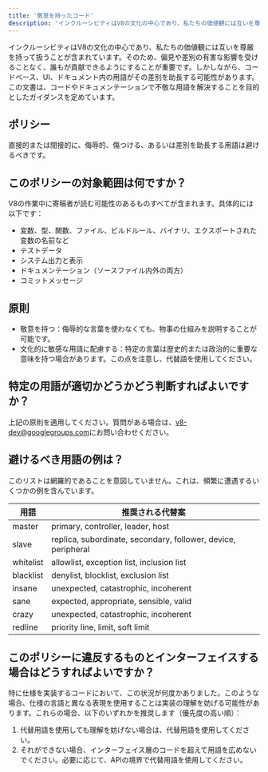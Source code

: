 ```yaml
---
title: '敬意を持ったコード'
description: 'インクルーシビティはV8の文化の中心であり、私たちの価値観には互いを尊厳を持って扱うことが含まれています。そのため、偏見や差別の有害な影響を受けることなく、誰もが貢献できるようにすることが重要です。'
---
```


インクルーシビティはV8の文化の中心であり、私たちの価値観には互いを尊厳を持って扱うことが含まれています。そのため、偏見や差別の有害な影響を受けることなく、誰もが貢献できるようにすることが重要です。しかしながら、コードベース、UI、ドキュメント内の用語がその差別を助長する可能性があります。この文書は、コードやドキュメンテーションで不敬な用語を解決することを目的としたガイダンスを定めています。

## ポリシー

直接的または間接的に、侮辱的、傷つける、あるいは差別を助長する用語は避けるべきです。

## このポリシーの対象範囲は何ですか？

V8の作業中に寄稿者が読む可能性のあるものすべてが含まれます。具体的には以下です：

- 変数、型、関数、ファイル、ビルドルール、バイナリ、エクスポートされた変数の名前など
- テストデータ
- システム出力と表示
- ドキュメンテーション（ソースファイル内外の両方）
- コミットメッセージ

## 原則

- 敬意を持つ：侮辱的な言葉を使わなくても、物事の仕組みを説明することが可能です。
- 文化的に敏感な用語に配慮する：特定の言葉は歴史的または政治的に重要な意味を持つ場合があります。この点を注意し、代替語を使用してください。

## 特定の用語が適切かどうかどう判断すればよいですか？

上記の原則を適用してください。質問がある場合は、[v8-dev@googlegroups.com](mailto:v8-dev@googlegroups.com)にお問い合わせください。

## 避けるべき用語の例は？

このリストは網羅的であることを意図していません。これは、頻繁に遭遇するいくつかの例を含んでいます。


| 用語         | 推奨される代替案                                           |
| ---------    | ---------------------------------------------------------- |
| master       | primary, controller, leader, host                           |
| slave        | replica, subordinate, secondary, follower, device, peripheral |
| whitelist    | allowlist, exception list, inclusion list                   |
| blacklist    | denylist, blocklist, exclusion list                         |
| insane       | unexpected, catastrophic, incoherent                        |
| sane         | expected, appropriate, sensible, valid                      |
| crazy        | unexpected, catastrophic, incoherent                        |
| redline      | priority line, limit, soft limit                            |


## このポリシーに違反するものとインターフェイスする場合はどうすればよいですか？

特に仕様を実装するコードにおいて、この状況が何度かありました。このような場合、仕様の言語と異なる表現を使用することは実装の理解を妨げる可能性があります。これらの場合、以下のいずれかを推奨します（優先度の高い順）：

1. 代替用語を使用しても理解を妨げない場合は、代替用語を使用してください。
2. それができない場合、インターフェイス層のコードを超えて用語を広めないでください。必要に応じて、APIの境界で代替用語を使用してください。
